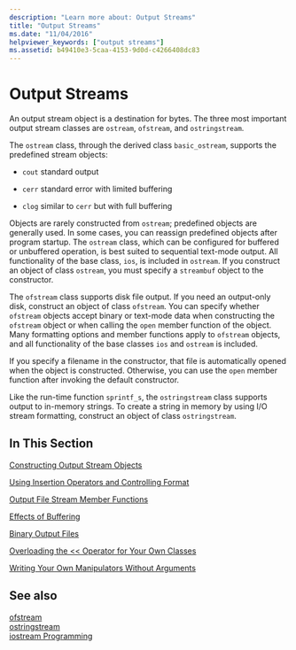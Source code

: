 ```yaml
---
description: "Learn more about: Output Streams"
title: "Output Streams"
ms.date: "11/04/2016"
helpviewer_keywords: ["output streams"]
ms.assetid: b49410e3-5caa-4153-9d0d-c4266408dc83
---
```

# Output Streams

An output stream object is a destination for bytes. The three most important output stream classes are `ostream`, `ofstream`, and `ostringstream`.

The `ostream` class, through the derived class `basic_ostream`, supports the predefined stream objects:

- `cout` standard output

- `cerr` standard error with limited buffering

- `clog` similar to `cerr` but with full buffering

Objects are rarely constructed from `ostream`; predefined objects are generally used. In some cases, you can reassign predefined objects after program startup. The `ostream` class, which can be configured for buffered or unbuffered operation, is best suited to sequential text-mode output. All functionality of the base class, `ios`, is included in `ostream`. If you construct an object of class `ostream`, you must specify a `streambuf` object to the constructor.

The `ofstream` class supports disk file output. If you need an output-only disk, construct an object of class `ofstream`. You can specify whether `ofstream` objects accept binary or text-mode data when constructing the `ofstream` object or when calling the `open` member function of the object. Many formatting options and member functions apply to `ofstream` objects, and all functionality of the base classes `ios` and `ostream` is included.

If you specify a filename in the constructor, that file is automatically opened when the object is constructed. Otherwise, you can use the `open` member function after invoking the default constructor.

Like the run-time function `sprintf_s`, the `ostringstream` class supports output to in-memory strings. To create a string in memory by using I/O stream formatting, construct an object of class `ostringstream`.

## In This Section

[Constructing Output Stream Objects](../standard-library/constructing-output-stream-objects.md)

[Using Insertion Operators and Controlling Format](../standard-library/using-insertion-operators-and-controlling-format.md)

[Output File Stream Member Functions](../standard-library/output-file-stream-member-functions.md)

[Effects of Buffering](../standard-library/effects-of-buffering.md)

[Binary Output Files](../standard-library/binary-output-files.md)

[Overloading the << Operator for Your Own Classes](../standard-library/overloading-the-output-operator-for-your-own-classes.md)

[Writing Your Own Manipulators Without Arguments](../standard-library/writing-your-own-manipulators-without-arguments.md)

## See also

[ofstream](../standard-library/basic-ofstream-class.md)\
[ostringstream](../standard-library/basic-ostringstream-class.md)\
[iostream Programming](../standard-library/iostream-programming.md)
